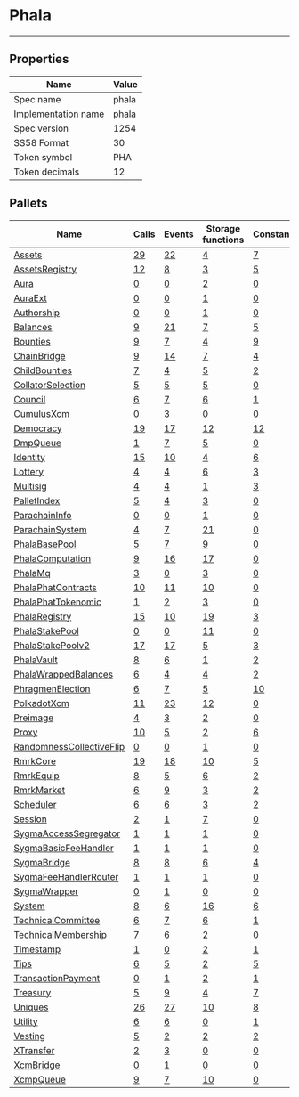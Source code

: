 # Phala

---------

## Properties
| Name | Value |
| -------- | -------- |
| Spec name     | phala     |
| Implementation name     | phala     |
| Spec version     | 1254     |
| SS58 Format     | 30     |
| Token symbol      | PHA     |
| Token decimals      | 12     |

## Pallets
| Name | Calls | Events | Storage functions | Constants | Errors |
| -------- | -------- | -------- | -------- | -------- | -------- |
| [Assets](assets.md) | [29](assets.md#calls) | [22](assets.md#events) | [4](assets.md#storage-functions) | [7](assets.md#constants) | [20](assets.md#errors) |
| [AssetsRegistry](assetsregistry.md) | [12](assetsregistry.md#calls) | [8](assetsregistry.md#events) | [3](assetsregistry.md#storage-functions) | [5](assetsregistry.md#constants) | [7](assetsregistry.md#errors) |
| [Aura](aura.md) | [0](aura.md#calls) | [0](aura.md#events) | [2](aura.md#storage-functions) | [0](aura.md#constants) | [0](aura.md#errors) |
| [AuraExt](auraext.md) | [0](auraext.md#calls) | [0](auraext.md#events) | [1](auraext.md#storage-functions) | [0](auraext.md#constants) | [0](auraext.md#errors) |
| [Authorship](authorship.md) | [0](authorship.md#calls) | [0](authorship.md#events) | [1](authorship.md#storage-functions) | [0](authorship.md#constants) | [0](authorship.md#errors) |
| [Balances](balances.md) | [9](balances.md#calls) | [21](balances.md#events) | [7](balances.md#storage-functions) | [5](balances.md#constants) | [10](balances.md#errors) |
| [Bounties](bounties.md) | [9](bounties.md#calls) | [7](bounties.md#events) | [4](bounties.md#storage-functions) | [9](bounties.md#constants) | [11](bounties.md#errors) |
| [ChainBridge](chainbridge.md) | [9](chainbridge.md#calls) | [14](chainbridge.md#events) | [7](chainbridge.md#storage-functions) | [4](chainbridge.md#constants) | [29](chainbridge.md#errors) |
| [ChildBounties](childbounties.md) | [7](childbounties.md#calls) | [4](childbounties.md#events) | [5](childbounties.md#storage-functions) | [2](childbounties.md#constants) | [3](childbounties.md#errors) |
| [CollatorSelection](collatorselection.md) | [5](collatorselection.md#calls) | [5](collatorselection.md#events) | [5](collatorselection.md#storage-functions) | [0](collatorselection.md#constants) | [10](collatorselection.md#errors) |
| [Council](council.md) | [6](council.md#calls) | [7](council.md#events) | [6](council.md#storage-functions) | [1](council.md#constants) | [10](council.md#errors) |
| [CumulusXcm](cumulusxcm.md) | [0](cumulusxcm.md#calls) | [3](cumulusxcm.md#events) | [0](cumulusxcm.md#storage-functions) | [0](cumulusxcm.md#constants) | [0](cumulusxcm.md#errors) |
| [Democracy](democracy.md) | [19](democracy.md#calls) | [17](democracy.md#events) | [12](democracy.md#storage-functions) | [12](democracy.md#constants) | [24](democracy.md#errors) |
| [DmpQueue](dmpqueue.md) | [1](dmpqueue.md#calls) | [7](dmpqueue.md#events) | [5](dmpqueue.md#storage-functions) | [0](dmpqueue.md#constants) | [2](dmpqueue.md#errors) |
| [Identity](identity.md) | [15](identity.md#calls) | [10](identity.md#events) | [4](identity.md#storage-functions) | [6](identity.md#constants) | [18](identity.md#errors) |
| [Lottery](lottery.md) | [4](lottery.md#calls) | [4](lottery.md#events) | [6](lottery.md#storage-functions) | [3](lottery.md#constants) | [7](lottery.md#errors) |
| [Multisig](multisig.md) | [4](multisig.md#calls) | [4](multisig.md#events) | [1](multisig.md#storage-functions) | [3](multisig.md#constants) | [14](multisig.md#errors) |
| [PalletIndex](palletindex.md) | [5](palletindex.md#calls) | [4](palletindex.md#events) | [3](palletindex.md#storage-functions) | [0](palletindex.md#constants) | [8](palletindex.md#errors) |
| [ParachainInfo](parachaininfo.md) | [0](parachaininfo.md#calls) | [0](parachaininfo.md#events) | [1](parachaininfo.md#storage-functions) | [0](parachaininfo.md#constants) | [0](parachaininfo.md#errors) |
| [ParachainSystem](parachainsystem.md) | [4](parachainsystem.md#calls) | [7](parachainsystem.md#events) | [21](parachainsystem.md#storage-functions) | [0](parachainsystem.md#constants) | [8](parachainsystem.md#errors) |
| [PhalaBasePool](phalabasepool.md) | [5](phalabasepool.md#calls) | [7](phalabasepool.md#events) | [9](phalabasepool.md#storage-functions) | [0](phalabasepool.md#constants) | [19](phalabasepool.md#errors) |
| [PhalaComputation](phalacomputation.md) | [9](phalacomputation.md#calls) | [16](phalacomputation.md#events) | [17](phalacomputation.md#storage-functions) | [0](phalacomputation.md#constants) | [23](phalacomputation.md#errors) |
| [PhalaMq](phalamq.md) | [3](phalamq.md#calls) | [0](phalamq.md#events) | [3](phalamq.md#storage-functions) | [0](phalamq.md#constants) | [3](phalamq.md#errors) |
| [PhalaPhatContracts](phalaphatcontracts.md) | [10](phalaphatcontracts.md#calls) | [11](phalaphatcontracts.md#events) | [10](phalaphatcontracts.md#storage-functions) | [0](phalaphatcontracts.md#constants) | [13](phalaphatcontracts.md#errors) |
| [PhalaPhatTokenomic](phalaphattokenomic.md) | [1](phalaphattokenomic.md#calls) | [2](phalaphattokenomic.md#events) | [3](phalaphattokenomic.md#storage-functions) | [0](phalaphattokenomic.md#constants) | [1](phalaphattokenomic.md#errors) |
| [PhalaRegistry](phalaregistry.md) | [15](phalaregistry.md#calls) | [10](phalaregistry.md#events) | [19](phalaregistry.md#storage-functions) | [3](phalaregistry.md#constants) | [38](phalaregistry.md#errors) |
| [PhalaStakePool](phalastakepool.md) | [0](phalastakepool.md#calls) | [0](phalastakepool.md#events) | [11](phalastakepool.md#storage-functions) | [0](phalastakepool.md#constants) | [0](phalastakepool.md#errors) |
| [PhalaStakePoolv2](phalastakepoolv2.md) | [17](phalastakepoolv2.md#calls) | [17](phalastakepoolv2.md#events) | [5](phalastakepoolv2.md#storage-functions) | [3](phalastakepoolv2.md#constants) | [33](phalastakepoolv2.md#errors) |
| [PhalaVault](phalavault.md) | [8](phalavault.md#calls) | [6](phalavault.md#events) | [1](phalavault.md#storage-functions) | [2](phalavault.md#constants) | [9](phalavault.md#errors) |
| [PhalaWrappedBalances](phalawrappedbalances.md) | [6](phalawrappedbalances.md#calls) | [4](phalawrappedbalances.md#events) | [4](phalawrappedbalances.md#storage-functions) | [2](phalawrappedbalances.md#constants) | [6](phalawrappedbalances.md#errors) |
| [PhragmenElection](phragmenelection.md) | [6](phragmenelection.md#calls) | [7](phragmenelection.md#events) | [5](phragmenelection.md#storage-functions) | [10](phragmenelection.md#constants) | [17](phragmenelection.md#errors) |
| [PolkadotXcm](polkadotxcm.md) | [11](polkadotxcm.md#calls) | [23](polkadotxcm.md#events) | [12](polkadotxcm.md#storage-functions) | [0](polkadotxcm.md#constants) | [20](polkadotxcm.md#errors) |
| [Preimage](preimage.md) | [4](preimage.md#calls) | [3](preimage.md#events) | [2](preimage.md#storage-functions) | [0](preimage.md#constants) | [6](preimage.md#errors) |
| [Proxy](proxy.md) | [10](proxy.md#calls) | [5](proxy.md#events) | [2](proxy.md#storage-functions) | [6](proxy.md#constants) | [8](proxy.md#errors) |
| [RandomnessCollectiveFlip](randomnesscollectiveflip.md) | [0](randomnesscollectiveflip.md#calls) | [0](randomnesscollectiveflip.md#events) | [1](randomnesscollectiveflip.md#storage-functions) | [0](randomnesscollectiveflip.md#constants) | [0](randomnesscollectiveflip.md#errors) |
| [RmrkCore](rmrkcore.md) | [19](rmrkcore.md#calls) | [18](rmrkcore.md#events) | [10](rmrkcore.md#storage-functions) | [5](rmrkcore.md#constants) | [31](rmrkcore.md#errors) |
| [RmrkEquip](rmrkequip.md) | [8](rmrkequip.md#calls) | [5](rmrkequip.md#events) | [6](rmrkequip.md#storage-functions) | [2](rmrkequip.md#constants) | [25](rmrkequip.md#errors) |
| [RmrkMarket](rmrkmarket.md) | [6](rmrkmarket.md#calls) | [9](rmrkmarket.md#events) | [3](rmrkmarket.md#storage-functions) | [2](rmrkmarket.md#constants) | [17](rmrkmarket.md#errors) |
| [Scheduler](scheduler.md) | [6](scheduler.md#calls) | [6](scheduler.md#events) | [3](scheduler.md#storage-functions) | [2](scheduler.md#constants) | [5](scheduler.md#errors) |
| [Session](session.md) | [2](session.md#calls) | [1](session.md#events) | [7](session.md#storage-functions) | [0](session.md#constants) | [5](session.md#errors) |
| [SygmaAccessSegregator](sygmaaccesssegregator.md) | [1](sygmaaccesssegregator.md#calls) | [1](sygmaaccesssegregator.md#events) | [1](sygmaaccesssegregator.md#storage-functions) | [0](sygmaaccesssegregator.md#constants) | [2](sygmaaccesssegregator.md#errors) |
| [SygmaBasicFeeHandler](sygmabasicfeehandler.md) | [1](sygmabasicfeehandler.md#calls) | [1](sygmabasicfeehandler.md#events) | [1](sygmabasicfeehandler.md#storage-functions) | [0](sygmabasicfeehandler.md#constants) | [2](sygmabasicfeehandler.md#errors) |
| [SygmaBridge](sygmabridge.md) | [8](sygmabridge.md#calls) | [8](sygmabridge.md#events) | [6](sygmabridge.md#storage-functions) | [4](sygmabridge.md#constants) | [21](sygmabridge.md#errors) |
| [SygmaFeeHandlerRouter](sygmafeehandlerrouter.md) | [1](sygmafeehandlerrouter.md#calls) | [1](sygmafeehandlerrouter.md#events) | [1](sygmafeehandlerrouter.md#storage-functions) | [0](sygmafeehandlerrouter.md#constants) | [2](sygmafeehandlerrouter.md#errors) |
| [SygmaWrapper](sygmawrapper.md) | [0](sygmawrapper.md#calls) | [1](sygmawrapper.md#events) | [0](sygmawrapper.md#storage-functions) | [0](sygmawrapper.md#constants) | [2](sygmawrapper.md#errors) |
| [System](system.md) | [8](system.md#calls) | [6](system.md#events) | [16](system.md#storage-functions) | [6](system.md#constants) | [6](system.md#errors) |
| [TechnicalCommittee](technicalcommittee.md) | [6](technicalcommittee.md#calls) | [7](technicalcommittee.md#events) | [6](technicalcommittee.md#storage-functions) | [1](technicalcommittee.md#constants) | [10](technicalcommittee.md#errors) |
| [TechnicalMembership](technicalmembership.md) | [7](technicalmembership.md#calls) | [6](technicalmembership.md#events) | [2](technicalmembership.md#storage-functions) | [0](technicalmembership.md#constants) | [3](technicalmembership.md#errors) |
| [Timestamp](timestamp.md) | [1](timestamp.md#calls) | [0](timestamp.md#events) | [2](timestamp.md#storage-functions) | [1](timestamp.md#constants) | [0](timestamp.md#errors) |
| [Tips](tips.md) | [6](tips.md#calls) | [5](tips.md#events) | [2](tips.md#storage-functions) | [5](tips.md#constants) | [6](tips.md#errors) |
| [TransactionPayment](transactionpayment.md) | [0](transactionpayment.md#calls) | [1](transactionpayment.md#events) | [2](transactionpayment.md#storage-functions) | [1](transactionpayment.md#constants) | [0](transactionpayment.md#errors) |
| [Treasury](treasury.md) | [5](treasury.md#calls) | [9](treasury.md#events) | [4](treasury.md#storage-functions) | [7](treasury.md#constants) | [5](treasury.md#errors) |
| [Uniques](uniques.md) | [26](uniques.md#calls) | [27](uniques.md#events) | [10](uniques.md#storage-functions) | [8](uniques.md#constants) | [18](uniques.md#errors) |
| [Utility](utility.md) | [6](utility.md#calls) | [6](utility.md#events) | [0](utility.md#storage-functions) | [1](utility.md#constants) | [1](utility.md#errors) |
| [Vesting](vesting.md) | [5](vesting.md#calls) | [2](vesting.md#events) | [2](vesting.md#storage-functions) | [2](vesting.md#constants) | [5](vesting.md#errors) |
| [XTransfer](xtransfer.md) | [2](xtransfer.md#calls) | [3](xtransfer.md#events) | [0](xtransfer.md#storage-functions) | [0](xtransfer.md#constants) | [4](xtransfer.md#errors) |
| [XcmBridge](xcmbridge.md) | [0](xcmbridge.md#calls) | [1](xcmbridge.md#events) | [0](xcmbridge.md#storage-functions) | [0](xcmbridge.md#constants) | [12](xcmbridge.md#errors) |
| [XcmpQueue](xcmpqueue.md) | [9](xcmpqueue.md#calls) | [7](xcmpqueue.md#events) | [10](xcmpqueue.md#storage-functions) | [0](xcmpqueue.md#constants) | [5](xcmpqueue.md#errors) |